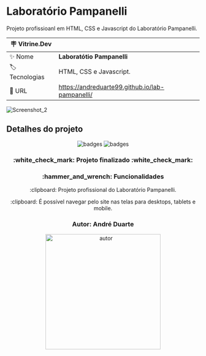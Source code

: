 # Laboratório Pampanelli

Projeto profissioanl em HTML, CSS e Javascript do Laboratório Pampanelli.

| :placard: Vitrine.Dev |     |
| -------------  | --- |
| :sparkles: Nome        | **Laboratótio Pampanelli**
| :label: Tecnologias | HTML, CSS e Javascript. 
| :rocket: URL         | https://andreduarte99.github.io/lab-pampanelli/
<!-- Inserir imagem com a #vitrinedev ao final do link -->


![Screenshot_2](https://github.com/user-attachments/assets/95c984d7-8ae4-46d4-9daf-d30596baad62#vitrinedev)



## Detalhes do projeto

<p align="center">
<img src="https://img.shields.io/badge/STATUS-FINALIZADO-green" alt="badges"/>
<img src="https://img.shields.io/github/stars/andreduarte99?style=social" alt="badges"/>
</p>
<h3 align="center"> 
    :white_check_mark: Projeto finalizado  :white_check_mark:
</h3>
<h3 align="center">
    :hammer_and_wrench: Funcionalidades
</h3>
<p align="center">
   :clipboard: Projeto profissional do Laboratório Pampanelli.
</p>
<p align="center">
   :clipboard: É possível navegar pelo site nas telas para desktops, tablets e mobile.
</p>

<h3 align="center"> 
    Autor: André Duarte
</h3>
<p align="center">
<img height= 300px width= 300px src="https://github.com/andreduarte99/pong-com-Scratch/assets/42449246/706488b7-a318-4ea5-bc07-dcd35fbf1b64" alt="autor"/>
</p>
